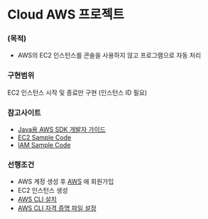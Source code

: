 # Cloud AWS 프로젝트

### (목적)
* AWS의 EC2 인스턴스를 콘솔을 사용하지 않고 프로그램으로 자동 처리 

### 구현범위
EC2 인스턴스 시작 및 종료만 구현 (인스턴스 ID 필요)

### 참고사이트
* [Java용 AWS SDK 개발자 가이드](https://docs.aws.amazon.com/ko_kr/sdk-for-java/v1/developer-guide/aws-sdk-java-dg.pdf)
* [EC2 Sample Code](https://docs.aws.amazon.com/sdk-for-java/v1/developer-guide/examples-ec2-instances.html)
* [IAM Sample Code](https://github.com/awsdocs/aws-doc-sdk-examples/tree/master/java/example_code/iam/src/main/java/aws/example/iam)

### 선행조건
* AWS 계정 생성 후 [AWS](https://aws.com) 에 회원가입
* EC2 인스턴스 생성
* [AWS CLI 설치](https://docs.aws.amazon.com/ko_kr/cli/latest/userguide/cli-chap-install.html)
* [AWS CLI 자격 증명 파일 설정](https://docs.aws.amazon.com/ko_kr/cli/latest/userguide/cli-configure-files.html)

